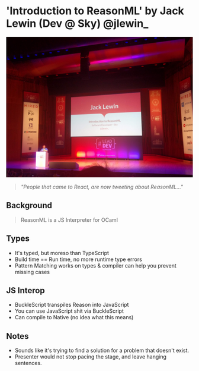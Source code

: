 # 'Introduction to ReasonML' by Jack Lewin (Dev @ Sky) @jlewin_

![Jack Lewin Introduction](img/08_JackLewin.jpg "Jack Lewin introduction")

> _"People that came to React, are now tweeting about ReasonML..."_

## Background

> ReasonML is a JS Interpreter for OCaml

## Types

- It's typed, but moreso than TypeScript
- Build time == Run time, no more runtime type errors
- Pattern Matching works on types & compiler can help you prevent missing cases

## JS Interop

- BuckleScript transpiles Reason into JavaScript
- You can use JavaScript shit via BuckleScript
- Can compile to Native (no idea what this means)

## Notes

- Sounds like it's trying to find a solution for a problem that doesn't exist.
- Presenter would not stop pacing the stage, and leave hanging sentences.
